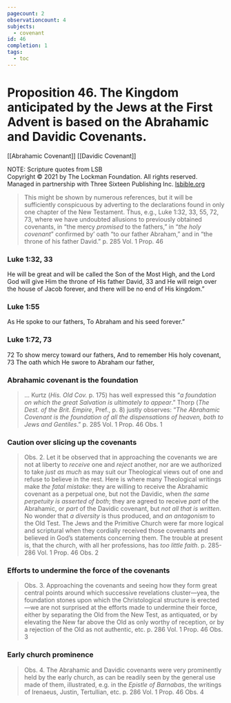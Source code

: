 ```yaml
---
pagecount: 2
observationcount: 4
subjects:
  - covenant
id: 46
completion: 1
tags:
  - toc
---
```

# Proposition 46. The Kingdom anticipated by the Jews at the First Advent is based on the Abrahamic and Davidic Covenants.

[[Abrahamic Covenant]]
[[Davidic Covenant]]

NOTE: Scripture quotes from LSB  
Copyright © 2021 by The Lockman Foundation. All rights reserved.  
Managed in partnership with Three Sixteen Publishing Inc. [lsbible.org](https://www.lsbible.org/)

>This might be shown by numerous references, but it will be sufficiently conspicuous by adverting to the declarations found in only one chapter of the New Testament. Thus, e.g., Luke 1:32, 33, 55, 72, 73, where we have undoubted allusions to previously obtained covenants, in “the mercy *promised* to the fathers,” in “*the holy covenant*” confirmed by’ oath “to our father Abraham,” and in “the throne of his father David.”
>p. 285 Vol. 1 Prop. 46

### Luke 1:32, 33
He will be great and will be called the Son of the Most High, and the Lord God will give Him the throne of His father David, 33 and He will reign over the house of Jacob forever, and there will be no end of His kingdom.”

### Luke 1:55
As He spoke to our fathers,
To Abraham and his seed forever.”

### Luke 1:72, 73
72 To show mercy toward our fathers,
And to remember His holy covenant,
73 The oath which He swore to Abraham our father,
### Abrahamic covenant is the foundation
>... Kurtz (*His. Old Cov.* p. 175) has well expressed this “*a foundation on which the great Salvation is ultimately to appear*.” Thorp (*The Dest. of the Brit. Empire*, Pref., p. 8) justly observes: “*The Abrahamic Covenant is the foundation of all the dispensations of heaven, both to Jews and Gentiles*.”
>p. 285 Vol. 1 Prop. 46 Obs. 1
### Caution over slicing up the covenants
>Obs. 2. Let it be observed that in approaching the covenants we are not at liberty to *receive* one and *reject* another, nor are we authorized to take *just as much* as may suit our Theological views out of one and refuse to believe in the rest. Here is where many Theological writings make *the fatal mistake*: they are willing to receive the Abrahamic covenant as a perpetual one, but not the Davidic, when *the same perpetuity is asserted of both*; they are agreed to receive *part* of the Abrahamic, or *part* of the Davidic covenant, but *not all that is written*. No wonder that *a diversity* is thus produced, and *an antagonism* to the Old Test. The Jews and the Primitive Church were far more logical and scriptural when they cordially received those covenants and believed in God’s statements concerning them. The trouble at present is, that the church, with all her professions, has *too little faith*.
>p. 285-286 Vol. 1 Prop. 46 Obs. 2
### Efforts to undermine the force of the covenants
>Obs. 3. Approaching the covenants and seeing how they form great central points around which successive revelations cluster—yea, the foundation stones upon which the Christological structure is erected—we are not surprised at the efforts made to undermine their force, either by separating the Old from the New Test, as antiquated, or by elevating the New far above the Old as only worthy of reception, or by a rejection of the Old as not authentic, etc.
>p. 286 Vol. 1 Prop. 46 Obs. 3
### Early church prominence
>Obs. 4. The Abrahamic and Davidic covenants were very prominently held by the early church, as can be readily seen by the general use made of them, illustrated, e.g. in the *Epistle of Barnabas*, the writings of Irenaeus, Justin, Tertullian, etc.
>p. 286 Vol. 1 Prop. 46 Obs. 4